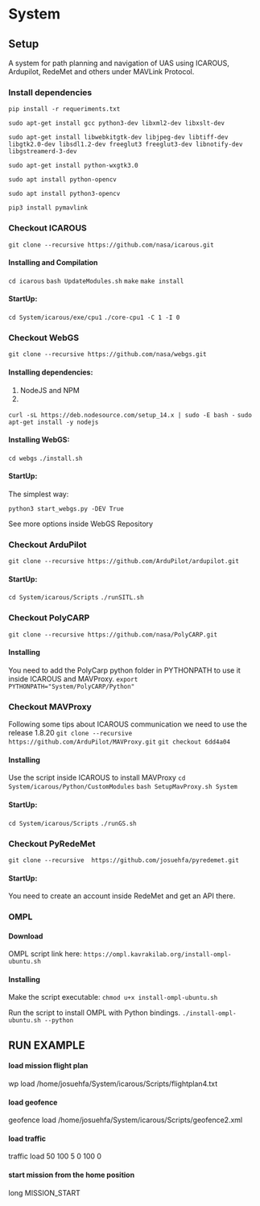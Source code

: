 System
======

## Setup 
A system for path planning and navigation of UAS using ICAROUS, Ardupilot, RedeMet and others under MAVLink Protocol. 

### Install dependencies

`pip install -r requeriments.txt`
  
`sudo apt-get install gcc python3-dev libxml2-dev libxslt-dev`

`sudo apt-get install libwebkitgtk-dev libjpeg-dev libtiff-dev libgtk2.0-dev libsdl1.2-dev freeglut3 freeglut3-dev libnotify-dev libgstreamerd-3-dev`

`sudo apt-get install python-wxgtk3.0`

`sudo apt install python-opencv`

`sudo apt install python3-opencv`

`pip3 install pymavlink`


### Checkout ICAROUS
`git clone --recursive https://github.com/nasa/icarous.git`

#### Installing and Compilation
`cd icarous`
`bash UpdateModules.sh`
`make`
`make install`
  
#### StartUp:
`cd System/icarous/exe/cpu1`
`./core-cpu1 -C 1 -I 0`

### Checkout WebGS
`git clone --recursive https://github.com/nasa/webgs.git`
#### Installing dependencies:

 1. NodeJS and NPM 
 2. 
`curl -sL https://deb.nodesource.com/setup_14.x | sudo -E bash -`
`sudo apt-get install -y nodejs`

#### Installing WebGS:
`cd webgs`
`./install.sh`

#### StartUp:

The simplest way:

`python3 start_webgs.py -DEV True`
 
See more options inside WebGS Repository

### Checkout ArduPilot
`git clone --recursive https://github.com/ArduPilot/ardupilot.git`

#### StartUp:
`cd System/icarous/Scripts`
`./runSITL.sh`


### Checkout PolyCARP
`git clone --recursive https://github.com/nasa/PolyCARP.git`

#### Installing
You need to add the PolyCarp python folder in PYTHONPATH to use it inside ICAROUS and MAVProxy.
`export PYTHONPATH="System/PolyCARP/Python"`


### Checkout MAVProxy
Following some tips about ICAROUS communication we need to use the release  1.8.20 
`git clone --recursive https://github.com/ArduPilot/MAVProxy.git`
`git checkout 6dd4a04`

#### Installing
Use the script inside ICAROUS to install MAVProxy
`cd System/icarous/Python/CustomModules`
`bash SetupMavProxy.sh System`
#### StartUp:
`cd System/icarous/Scripts`
`./runGS.sh`

### Checkout PyRedeMet

`git clone --recursive  https://github.com/josuehfa/pyredemet.git`

#### StartUp:
You need to create an account inside RedeMet and get an API there.

### OMPL
#### Download
OMPL script link here:
`https://ompl.kavrakilab.org/install-ompl-ubuntu.sh`
#### Installing
Make the script executable:
`chmod u+x install-ompl-ubuntu.sh`
  
Run the script to install OMPL with Python bindings.
`./install-ompl-ubuntu.sh --python`





## RUN EXAMPLE


#### load mission flight plan
wp load /home/josuehfa/System/icarous/Scripts/flightplan4.txt
#### load geofence
geofence load /home/josuehfa/System/icarous/Scripts/geofence2.xml
#### load traffic
traffic load 50 100 5 0 100 0

#### start mission from the home position
long MISSION_START






